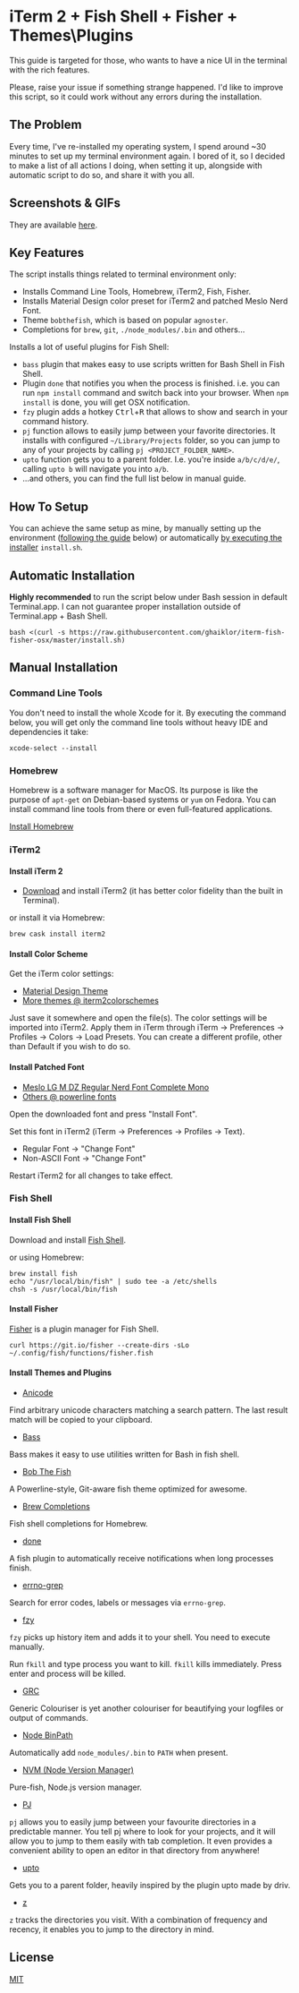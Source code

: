 # iTerm 2 + Fish Shell + Fisher + Themes\Plugins

This guide is targeted for those, who wants to have a nice UI in the terminal with the rich features.

Please, raise your issue if something strange happened.
I'd like to improve this script, so it could work without any errors during the installation.

## The Problem

Every time, I've re-installed my operating system, I spend around ~30 minutes to set up my terminal environment again.
I bored of it, so I decided to make a list of all actions I doing, when setting it up, alongside with automatic script to do so, and share it with you all.

## Screenshots & GIFs

They are available [here](./SCREENSHOTS.md).

## Key Features

The script installs things related to terminal environment only:

- Installs Command Line Tools, Homebrew, iTerm2, Fish, Fisher.
- Installs Material Design color preset for iTerm2 and patched Meslo Nerd Font.
- Theme `bobthefish`, which is based on popular `agnoster`.
- Completions for `brew`, `git`, `./node_modules/.bin` and others...

Installs a lot of useful plugins for Fish Shell:

- `bass` plugin that makes easy to use scripts written for Bash Shell in Fish Shell.
- Plugin `done` that notifies you when the process is finished. i.e. you can run `npm install` command and switch back into your browser. When `npm install` is done, you will get OSX notification.
- `fzy` plugin adds a hotkey <kbd>Ctrl</kbd>+<kbd>R</kbd> that allows to show and search in your command history.
- `pj` function allows to easily jump between your favorite directories. It installs with configured `~/Library/Projects` folder, so you can jump to any of your projects by calling `pj <PROJECT_FOLDER_NAME>`.
- `upto` function gets you to a parent folder. I.e. you're inside `a/b/c/d/e/`, calling `upto b` will navigate you into `a/b`.
- ...and others, you can find the full list below in manual guide.

## How To Setup

You can achieve the same setup as mine, by manually setting up the environment ([following the guide](#manual-installation) below) or automatically [by executing the installer](#automatic-installation) `install.sh`.

## Automatic Installation

__Highly recommended__ to run the script below under Bash session in default Terminal.app.
I can not guarantee proper installation outside of Terminal.app + Bash Shell.

```shell
bash <(curl -s https://raw.githubusercontent.com/ghaiklor/iterm-fish-fisher-osx/master/install.sh)
```

## Manual Installation

### Command Line Tools

You don't need to install the whole Xcode for it.
By executing the command below, you will get only the command line tools without heavy IDE and dependencies it take:

```shell
xcode-select --install
```

### Homebrew

Homebrew is a software manager for MacOS.
Its purpose is like the purpose of `apt-get` on Debian-based systems or `yum` on Fedora.
You can install command line tools from there or even full-featured applications.

[Install Homebrew](https://brew.sh)

### iTerm2

#### Install iTerm 2

- [Download](https://www.iterm2.com/downloads.html) and install iTerm2 (it has better color fidelity than the built in Terminal).

or install it via Homebrew:

```shell
brew cask install iterm2
```

#### Install Color Scheme

Get the iTerm color settings:

- [Material Design Theme](https://raw.githubusercontent.com/MartinSeeler/iterm2-material-design/master/material-design-colors.itermcolors)
- [More themes @ iterm2colorschemes](http://iterm2colorschemes.com)

Just save it somewhere and open the file(s).
The color settings will be imported into iTerm2.
Apply them in iTerm through iTerm -> Preferences -> Profiles -> Colors -> Load Presets.
You can create a different profile, other than Default if you wish to do so.

#### Install Patched Font

- [Meslo LG M DZ Regular Nerd Font Complete Mono](https://github.com/ryanoasis/nerd-fonts/blob/25eec835188d2316ef3fe59820950d9f90c5bcf4/patched-fonts/Meslo/M-DZ/Regular/complete/Meslo%20LG%20M%20DZ%20Regular%20Nerd%20Font%20Complete%20Mono.ttf?raw=true)
- [Others @ powerline fonts](https://github.com/ryanoasis/nerd-fonts)

Open the downloaded font and press "Install Font".

Set this font in iTerm2 (iTerm -> Preferences -> Profiles -> Text).

- Regular Font -> "Change Font"
- Non-ASCII Font -> "Change Font"

Restart iTerm2 for all changes to take effect.

### Fish Shell

#### Install Fish Shell

Download and install [Fish Shell](https://fishshell.com).

or using Homebrew:

```shell
brew install fish
echo "/usr/local/bin/fish" | sudo tee -a /etc/shells
chsh -s /usr/local/bin/fish
```

#### Install Fisher

[Fisher](https://github.com/jorgebucaran/fisher) is a plugin manager for Fish Shell.

```shell
curl https://git.io/fisher --create-dirs -sLo ~/.config/fish/functions/fisher.fish
```

#### Install Themes and Plugins

- [Anicode](https://github.com/fisherman/anicode)

Find arbitrary unicode characters matching a search pattern.
The last result match will be copied to your clipboard.

- [Bass](https://github.com/edc/bass)

Bass makes it easy to use utilities written for Bash in fish shell.

- [Bob The Fish](https://github.com/oh-my-fish/theme-bobthefish)

A Powerline-style, Git-aware fish theme optimized for awesome.

- [Brew Completions](https://github.com/laughedelic/brew-completions)

Fish shell completions for Homebrew.

- [done](https://github.com/fisherman/done)

A fish plugin to automatically receive notifications when long processes finish.

- [errno-grep](https://github.com/Shadowigor/plugin-errno-grep)

Search for error codes, labels or messages via `errno-grep`.

- [fzy](https://github.com/fisherman/fzy)

`fzy` picks up history item and adds it to your shell.
You need to execute manually.

Run `fkill` and type process you want to kill.
`fkill` kills immediately.
Press enter and process will be killed.

- [GRC](https://github.com/oh-my-fish/plugin-grc)

Generic Colouriser is yet another colouriser for beautifying your logfiles or output of commands.

- [Node BinPath](https://github.com/oh-my-fish/plugin-node-binpath)

Automatically add `node_modules/.bin` to `PATH` when present.

- [NVM (Node Version Manager)](https://github.com/jorgebucaran/fish-nvm)

Pure-fish, Node.js version manager.

- [PJ](https://github.com/oh-my-fish/plugin-pj)

`pj` allows you to easily jump between your favourite directories in a predictable manner.
You tell pj where to look for your projects, and it will allow you to jump to them easily with tab completion.
It even provides a convenient ability to open an editor in that directory from anywhere!

- [upto](https://github.com/fisherman/upto)

Gets you to a parent folder, heavily inspired by the plugin upto made by driv.

- [z](https://github.com/fisherman/z)

`z` tracks the directories you visit.
With a combination of frequency and recency, it enables you to jump to the directory in mind.

## License

[MIT](./LICENSE)
